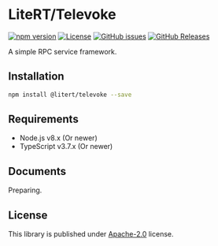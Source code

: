 # LiteRT/Televoke

[![npm version](https://img.shields.io/npm/v/@litert/televoke.svg?colorB=brightgreen)](https://www.npmjs.com/package/@litert/televoke. "Stable Version")
[![License](https://img.shields.io/npm/l/@litert/televoke.svg?maxAge=2592000?style=plastic)](https://github.com/litert/televoke./blob/master/LICENSE)
[![GitHub issues](https://img.shields.io/github/issues/litert/televoke.js.svg)](https://github.com/litert/televoke.js/issues)
[![GitHub Releases](https://img.shields.io/github/release/litert/televoke.js.svg)](https://github.com/litert/televoke.js/releases "Stable Release")

A simple RPC service framework.

## Installation

```sh
npm install @litert/televoke --save
```

## Requirements

- Node.js v8.x (Or newer)
- TypeScript v3.7.x (Or newer)

## Documents

Preparing.

## License

This library is published under [Apache-2.0](./LICENSE) license.
